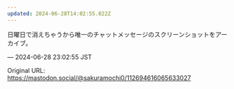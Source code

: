 ```yaml
---
updated: 2024-06-28T14:02:55.022Z
---
```


<p>日曜日で消えちゃうから唯一のチャットメッセージのスクリーンショットをアーカイブ。</p>

&mdash; 2024-06-28 23:02:55 JST

Original URL: https://mastodon.social/@sakuramochi0/112694616065633027

